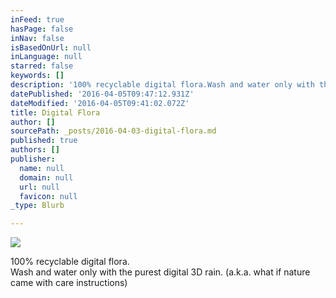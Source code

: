```yaml
---
inFeed: true
hasPage: false
inNav: false
isBasedOnUrl: null
inLanguage: null
starred: false
keywords: []
description: '100% recyclable digital flora.Wash and water only with the purest digital 3D rain. (a.k.a. what if nature came with care instructions)'
datePublished: '2016-04-05T09:47:12.931Z'
dateModified: '2016-04-05T09:41:02.072Z'
title: Digital Flora
author: []
sourcePath: _posts/2016-04-03-digital-flora.md
published: true
authors: []
publisher:
  name: null
  domain: null
  url: null
  favicon: null
_type: Blurb

---
```

![](https://the-grid-user-content.s3-us-west-2.amazonaws.com/e998a191-515a-4132-bdb9-dba09167410c.png)

100% recyclable digital flora.  
Wash and water only with the purest digital 3D rain. (a.k.a. what if nature came with care instructions)